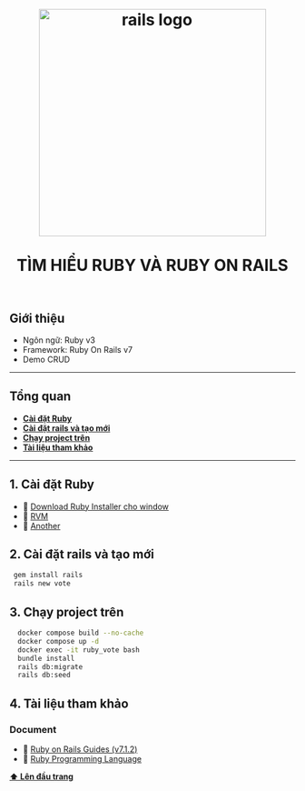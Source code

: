 <h1 align="center">
<br>
  <img src="https://res.cloudinary.com/practicaldev/image/fetch/s--jvDLhx0b--/c_imagga_scale,f_auto,fl_progressive,h_420,q_auto,w_1000/https://dev-to-uploads.s3.amazonaws.com/i/cpcr5w0kgl6j94tss7n9.png" alt="rails logo" width=400">
  <br>
    <br>
  TÌM HIỂU RUBY VÀ RUBY ON RAILS
  <br><br>
</h1>

## Giới thiệu

- Ngôn ngữ: Ruby v3
- Framework: Ruby On Rails v7
- Demo CRUD

---

## Tổng quan

* **[Cài đặt Ruby](#1-cài-đặt-ruby)**
* **[Cài đặt rails và tạo mới](#2-cài-đặt-rails-và-tạo-mới)**
* **[Chạy project trên](#3-chạy-project-trên)**
* **[Tài liệu tham khảo](#4-tài-liệu-tham-khảo)**
---

## 1. Cài đặt Ruby

 * 📌 [Download Ruby Installer cho window](https://rubyinstaller.org/)
 * 📌 [RVM](https://rvm.io/)
 * 📌 [Another](https://www.ruby-lang.org/en/documentation/installation/)

## 2. Cài đặt rails và tạo mới

 ```sh
  gem install rails
  rails new vote
  ```

## 3. Chạy project trên

```sh
  docker compose build --no-cache
  docker compose up -d
  docker exec -it ruby_vote bash
  bundle install
  rails db:migrate
  rails db:seed
  ```

## 4. Tài liệu tham khảo

### Document

 * 📜 [Ruby on Rails Guides (v7.1.2)](https://guides.rubyonrails.org/index.html)
 * 📜 [Ruby Programming Language](https://www.ruby-lang.org/vi/documentation/)

**[⬆ Lên đầu trang](#tổng-quan)**